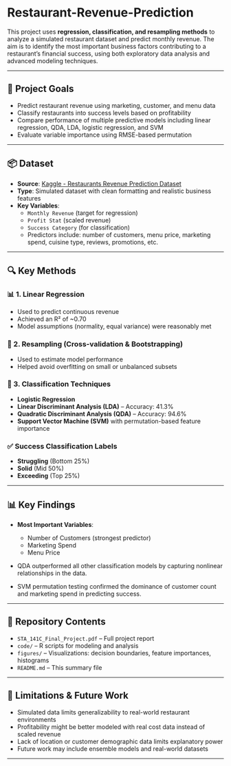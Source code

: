 # Restaurant-Revenue-Prediction
This project uses **regression, classification, and resampling methods** to analyze a simulated restaurant dataset and predict monthly revenue. The aim is to identify the most important business factors contributing to a restaurant’s financial success, using both exploratory data analysis and advanced modeling techniques.

---

## 🎯 Project Goals

- Predict restaurant revenue using marketing, customer, and menu data
- Classify restaurants into success levels based on profitability
- Compare performance of multiple predictive models including linear regression, QDA, LDA, logistic regression, and SVM
- Evaluate variable importance using RMSE-based permutation

---

## 📦 Dataset

- **Source**: [Kaggle - Restaurants Revenue Prediction Dataset](https://www.kaggle.com/datasets/mrsimple07/restaurants-revenue-prediction)
- **Type**: Simulated dataset with clean formatting and realistic business features
- **Key Variables**:
  - `Monthly Revenue` (target for regression)
  - `Profit Stat` (scaled revenue)
  - `Success Category` (for classification)
  - Predictors include: number of customers, menu price, marketing spend, cuisine type, reviews, promotions, etc.

---

## 🔍 Key Methods

### 📊 1. **Linear Regression**
- Used to predict continuous revenue
- Achieved an R² of ~0.70
- Model assumptions (normality, equal variance) were reasonably met

### 🔁 2. **Resampling (Cross-validation & Bootstrapping)**
- Used to estimate model performance
- Helped avoid overfitting on small or unbalanced subsets

### 🔢 3. **Classification Techniques**
- **Logistic Regression**
- **Linear Discriminant Analysis (LDA)** – Accuracy: 41.3%
- **Quadratic Discriminant Analysis (QDA)** – Accuracy: 94.6%
- **Support Vector Machine (SVM)** with permutation-based feature importance

### ✅ Success Classification Labels
- **Struggling** (Bottom 25%)
- **Solid** (Mid 50%)
- **Exceeding** (Top 25%)

---

## 📊 Key Findings

- **Most Important Variables**:
  - Number of Customers (strongest predictor)
  - Marketing Spend
  - Menu Price

- QDA outperformed all other classification models by capturing nonlinear relationships in the data.

- SVM permutation testing confirmed the dominance of customer count and marketing spend in predicting success.

---

## 📁 Repository Contents

- `STA_141C_Final_Project.pdf` – Full project report
- `code/` – R scripts for modeling and analysis
- `figures/` – Visualizations: decision boundaries, feature importances, histograms
- `README.md` – This summary file

---

## 🧠 Limitations & Future Work

- Simulated data limits generalizability to real-world restaurant environments
- Profitability might be better modeled with real cost data instead of scaled revenue
- Lack of location or customer demographic data limits explanatory power
- Future work may include ensemble models and real-world datasets

---
